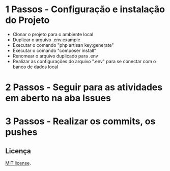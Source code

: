 # 1 Passos - Configuração e instalação do Projeto
- Clonar o projeto para o ambiente local
- Duplicar o arquivo .env.example
- Executar o comando "php artisan key:generate"
- Executar o comando "composer install"
- Renomear o arquivo duplicado para .env
- Realizar as configurações do arquivo ".env" para se conectar com o banco de dados local

# 2 Passos - Seguir para as atividades em aberto na aba Issues 

# 3 Passos - Realizar os commits, os pushes 

## Licença
[MIT license](https://opensource.org/licenses/MIT).
